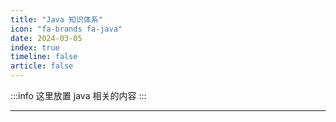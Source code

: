 ```yaml
---
title: "Java 知识体系"
icon: "fa-brands fa-java"
date: 2024-03-05
index: true
timeline: false
article: false
---
```

:::info
这里放置 java 相关的内容
:::

--- 
<Catalog />
